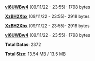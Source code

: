 [**vi6UWBw4**](/data/vi6UWBw4.txt) (09/11/22 - 23:55)- 1798 bytes

[**XzBH2Xbx**](/data/XzBH2Xbx.txt) (09/11/22 - 23:55)- 2918 bytes

[**XzBH2Xbx**](/data/XzBH2Xbx.txt) (09/11/22 - 23:55)- 2918 bytes

[**vi6UWBw4**](/data/vi6UWBw4.txt) (09/11/22 - 23:55)- 1798 bytes

**Total Datas**: 2372

**Total Size**: 13.54 MB / 13.5 MB